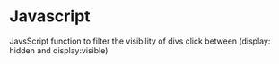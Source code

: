 # Javascript

JavsScript function to filter the visibility of divs click between (display: hidden and display:visible)

